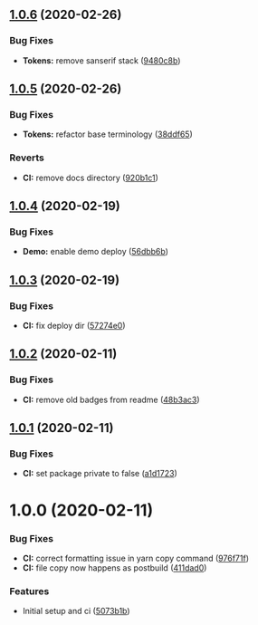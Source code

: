 ## [1.0.6](https://github.com/GetTerminus/design-tokens/compare/v1.0.5...v1.0.6) (2020-02-26)


### Bug Fixes

* **Tokens:** remove sanserif stack ([9480c8b](https://github.com/GetTerminus/design-tokens/commit/9480c8be29110b6469aceea1afb4da38c03307d7))

## [1.0.5](https://github.com/GetTerminus/design-tokens/compare/v1.0.4...v1.0.5) (2020-02-26)


### Bug Fixes

* **Tokens:** refactor base terminology ([38ddf65](https://github.com/GetTerminus/design-tokens/commit/38ddf658fb326d484fec2570b6fc327b00abc1e4))


### Reverts

* **CI:** remove docs directory ([920b1c1](https://github.com/GetTerminus/design-tokens/commit/920b1c1b7de4d222a0d4bd238550ec9a57c0f748))

## [1.0.4](https://github.com/GetTerminus/design-tokens/compare/v1.0.3...v1.0.4) (2020-02-19)


### Bug Fixes

* **Demo:** enable demo deploy ([56dbb6b](https://github.com/GetTerminus/design-tokens/commit/56dbb6bd23b51db811aea226ff3a341164744ee4))

## [1.0.3](https://github.com/GetTerminus/design-tokens/compare/v1.0.2...v1.0.3) (2020-02-19)


### Bug Fixes

* **CI:** fix deploy dir ([57274e0](https://github.com/GetTerminus/design-tokens/commit/57274e0ce1cd7920292859dbdb5476828f8bc93f))

## [1.0.2](https://github.com/GetTerminus/design-tokens/compare/v1.0.1...v1.0.2) (2020-02-11)


### Bug Fixes

* **CI:** remove old badges from readme ([48b3ac3](https://github.com/GetTerminus/design-tokens/commit/48b3ac39fdf73bcee42ee5081073cd7e6a277cb1))

## [1.0.1](https://github.com/GetTerminus/design-tokens/compare/v1.0.0...v1.0.1) (2020-02-11)


### Bug Fixes

* **CI:** set package private to false ([a1d1723](https://github.com/GetTerminus/design-tokens/commit/a1d1723c807ba1d5bfce88929f7fa88f0de57740))

# 1.0.0 (2020-02-11)


### Bug Fixes

* **CI:** correct formatting issue in yarn copy command ([976f71f](https://github.com/GetTerminus/design-tokens/commit/976f71f11aec26c6ea9cd92767b573fc1ba73b12))
* **CI:** file copy now happens as postbuild ([411dad0](https://github.com/GetTerminus/design-tokens/commit/411dad0e3c0b31d05ea1d0d80fbf27cf263b1c15))


### Features

* Initial setup and ci ([5073b1b](https://github.com/GetTerminus/design-tokens/commit/5073b1b15d947aa81a461230cf896177f2932ecd))
